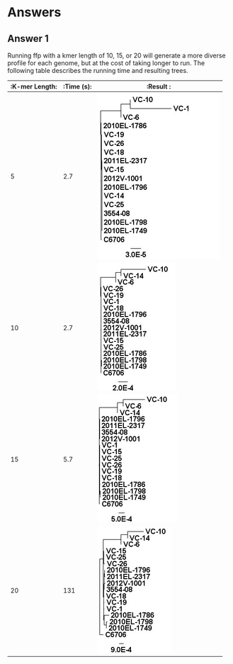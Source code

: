 Answers
=======

Answer 1
--------

Running ffp with a kmer length of 10, 15, or 20 will generate a more diverse profile for each genome, but at the cost of taking longer to run.  The following table describes the running time and resulting trees.

|:K-mer Length:|:Time (s):|:Result                     :|
|--------------|----------|-----------------------------|
| 5            | 2.7      | ![tree-5.jpg](tree-5.jpg)   |
| 10           | 2.7      | ![tree-10.jpg](tree-10.jpg) |
| 15           | 5.7      | ![tree-15.jpg](tree-15.jpg) |
| 20           | 131      | ![tree-20.jpg](tree-20.jpg) |
